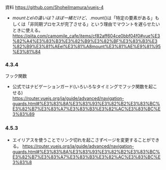 資料
https://github.com/ShoheiImamura/vuejs-4

- $mountとelの違いは？  
ほぼ一緒だけど、.$mount()は「特定の要素がある」もしくは「非同期プロセスが完了させる」という理由でマウントを遅らせたいときに使える。  
https://qiita.com/camomile_cafe/items/cf82aff604ce0bbf04f0#vue%E3%82%A4%E3%83%B3%E3%82%B9%E3%82%BF%E3%83%B3%E3%82%B9%E3%81%AEel%E3%81%A8mount%E3%81%AE%E9%81%95%E3%81%84

### 4.3.4
フック関数
- 公式ではナビゲーションガード(いろいろなタイミングでフック関数を起こせる)  
https://router.vuejs.org/ja/guide/advanced/navigation-guards.html#%E3%83%8A%E3%83%93%E3%82%B2%E3%83%BC%E3%82%B7%E3%83%A7%E3%83%B3%E3%82%AC%E3%83%BC%E3%83%89

### 4.5.3　　
- エイリアスを使うことでリンク切れを起こさずページを変更することができる。
https://router.vuejs.org/ja/guide/advanced/navigation-guards.html#%E3%83%8A%E3%83%93%E3%82%B2%E3%83%BC%E3%82%B7%E3%83%A7%E3%83%B3%E3%82%AC%E3%83%BC%E3%83%8
